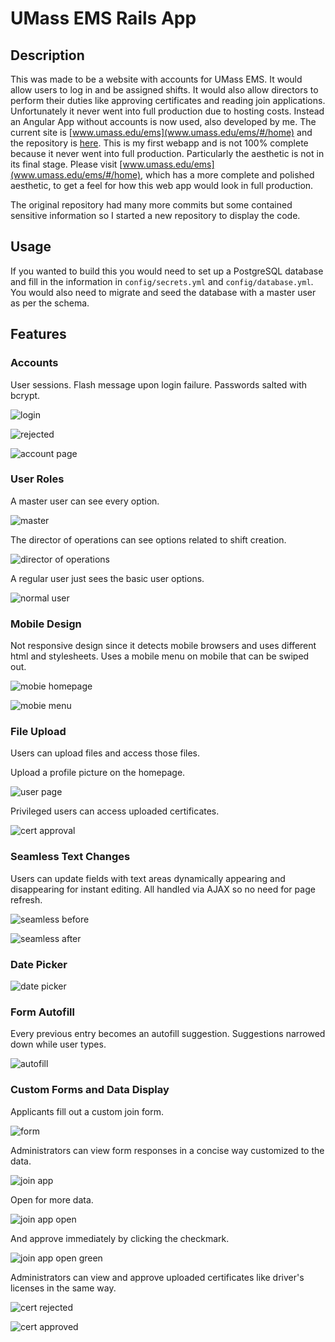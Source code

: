 # UMass EMS Rails App

## Description

This was made to be a website with accounts for UMass EMS. It would allow users to log in and be assigned shifts. It would also allow directors to perform their duties like approving certificates and reading join applications. Unfortunately it never went into full production due to hosting costs. Instead an Angular App without accounts is now used, also developed by me. The current site is [www.umass.edu/ems](www.umass.edu/ems/#/home) and the repository is [here](https://github.com/morsecodist/umassemsapp). This is my first webapp and is not 100% complete because it never went into full production. Particularly the aesthetic is not in its final stage. Please visit [www.umass.edu/ems](www.umass.edu/ems/#/home), which has a more complete and polished aesthetic, to get a feel for how this web app would look in full production. 

The original repository had many more commits but some contained sensitive information so I started a new repository to display the code.

## Usage

If you wanted to build this you would need to set up a PostgreSQL database and fill in the information in `config/secrets.yml` and `config/database.yml`. You would also need to migrate and seed the database with a master user as per the schema.

## Features

### Accounts

User sessions. Flash message upon login failure. Passwords salted with bcrypt.

![login](/readme_images/login.png)

![rejected](/readme_images/login_fail.png)

![account page](/readme_images/user_page.png)

### User Roles

A master user can see every option.

![master](/readme_images/user_page.png)

The director of operations can see options related to shift creation.

![director of operations](/readme_images/role_do.png)

A regular user just sees the basic user options.

![normal user](/readme_images/role_pleb.png)

### Mobile Design

Not responsive design since it detects mobile browsers and uses different html and stylesheets. Uses a mobile menu on mobile that can be swiped out.

![mobie homepage](/readme_images/mobile.png)

![mobie menu](/readme_images/mobile_menu.png)



### File Upload

Users can upload files and access those files.

Upload a profile picture on the homepage.

![user page](/readme_images/user_page.png)

Privileged users can access uploaded certificates.

![cert approval](/readme_images/cert_red.png)

### Seamless Text Changes

Users can update fields with text areas dynamically appearing and disappearing for instant editing. All handled via AJAX so no need for page refresh.

![seamless before](/readme_images/seamless_before.png)

![seamless after](/readme_images/seamless_after.png)

### Date Picker

![date picker](/readme_images/datepicker.png)

### Form Autofill

Every previous entry becomes an autofill suggestion. Suggestions narrowed down while user types.

![autofill](/readme_images/autofill.png)

### Custom Forms and Data Display

Applicants fill out a custom join form.

![form](/readme_images/join_request.png)

Administrators can view form responses in a concise way customized to the data.

![join app](/readme_images/join_app.png)

Open for more data.

![join app open](/readme_images/join_app_open.png)

And approve immediately by clicking the checkmark.

![join app open green](/readme_images/join_app_open_green.png)

Administrators can view and approve uploaded certificates like driver's licenses in the same way.

![cert rejected](/readme_images/cert_red.png)

![cert approved](/readme_images/cert_green.png)
